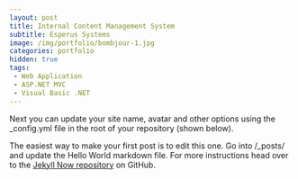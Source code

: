 ```yaml
---
layout: post
title: Internal Content Management System
subtitle: Esperus Systems
image: /img/portfolio/bombjour-1.jpg
categories: portfolio
hidden: true
tags:
 - Web Application
 - ASP.NET MVC
 - Visual Basic .NET
---
```


Next you can update your site name, avatar and other options using the _config.yml file in the root of your repository (shown below).

The easiest way to make your first post is to edit this one. Go into /_posts/ and update the Hello World markdown file. For more instructions head over to the [Jekyll Now repository](https://github.com/barryclark/jekyll-now) on GitHub.
